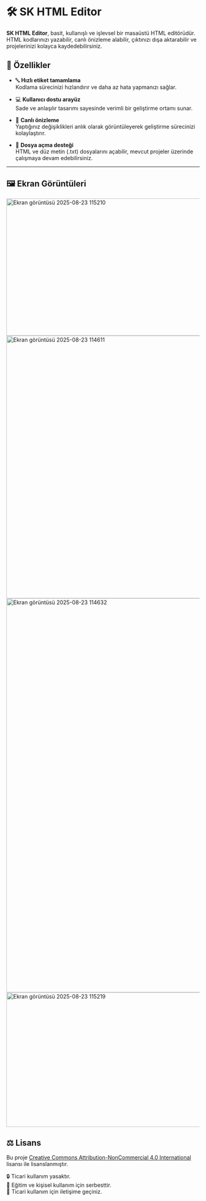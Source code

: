 # 🛠️ SK HTML Editor

**SK HTML Editor**, basit, kullanışlı ve işlevsel bir masaüstü HTML editörüdür.  
HTML kodlarınızı yazabilir, canlı önizleme alabilir, çıktınızı dışa aktarabilir ve projelerinizi kolayca kaydedebilirsiniz.

## 🚀 Özellikler

- 🔤 **Hızlı etiket tamamlama**  
  Kodlama sürecinizi hızlandırır ve daha az hata yapmanızı sağlar.

- 💻 **Kullanıcı dostu arayüz**  
  Sade ve anlaşılır tasarımı sayesinde verimli bir geliştirme ortamı sunar.

- 👀 **Canlı önizleme**  
  Yaptığınız değişiklikleri anlık olarak görüntüleyerek geliştirme sürecinizi kolaylaştırır.

- 📂 **Dosya açma desteği**  
  HTML ve düz metin (.txt) dosyalarını açabilir, mevcut projeler üzerinde çalışmaya devam edebilirsiniz.

---

## 🖼️ Ekran Görüntüleri
<img width="519" height="358" alt="Ekran görüntüsü 2025-08-23 115210" src="https://github.com/user-attachments/assets/56368faf-3f91-4853-add9-1bf28f7be966" />
<img width="929" height="685" alt="Ekran görüntüsü 2025-08-23 114611" src="https://github.com/user-attachments/assets/f908db94-01c3-49bd-b495-58a655016aba" />
<img width="1915" height="1028" alt="Ekran görüntüsü 2025-08-23 114632" src="https://github.com/user-attachments/assets/c35a658e-f7e8-4104-adf5-0ed27d799c69" />
<img width="509" height="351" alt="Ekran görüntüsü 2025-08-23 115219" src="https://github.com/user-attachments/assets/a344ad42-736a-4552-bf46-615702556512" />


## ⚖️ Lisans

Bu proje [Creative Commons Attribution-NonCommercial 4.0 International](https://creativecommons.org/licenses/by-nc/4.0/) lisansı ile lisanslanmıştır.

🔒 Ticari kullanım yasaktır.  
📎 Eğitim ve kişisel kullanım için serbesttir.  
📩 Ticari kullanım için iletişime geçiniz.
